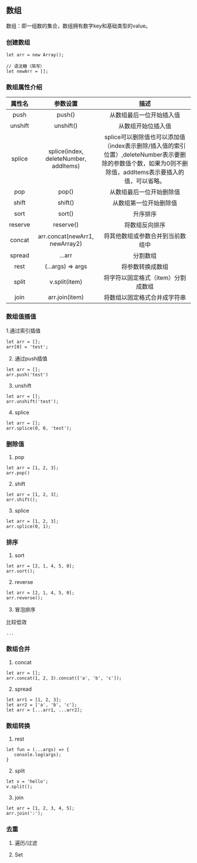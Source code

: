 ## 数组

数组：即一组数的集合，数组拥有数字key和基础类型的value。

### 创建数组

```
let arr = new Array();

// 语法糖（简写）
let newArr = [];
```

### 数组属性介绍

|属性名|参数设置|描述|
|:--:|:--:|:--:|
|push|push()|从数组最后一位开始插入值|
|unshift|unshift()|从数组开始位插入值|
|splice|splice(index, deleteNumber, addItems)| splice可以删除值也可以添加值（index表示删除/插入值的索引位置）,deleteNumber表示要删除的参数值个数，如果为0则不删除值，addItems表示要插入的值，可以省略。|
|pop|pop()|从数组最后一位开始删除值|
|shift|shift()|从数组第一位开始删除值|
|sort|sort()|升序排序|
|reserve|reserve()|将数组反向排序|
|concat| arr.concat(newArr1, newArray2)|将其他数组或参数合并到当前数组中|
|spread| ...arr |分割数组|
|rest| (...args) => args |将参数转换成数组|
|split| v.split(item) |将字符以固定格式（item）分割成数组|
|join| arr.join(item) |将数组以固定格式合并成字符串|


### 数组值插值

1.通过索引插值

```
let arr = [];
arr[0] = 'test';
```

2. 通过push插值


```
let arr = [];
arr.push('test')
```

3. unshift

```
let arr = [];
arr.unshift('test');
```

4. splice

```
let arr = [];
arr.splice(0, 0, 'test');
```

### 删除值

1. pop

```
let arr = [1, 2, 3];
arr.pop()
```

2. shift

```
let arr = [1, 2, 3];
arr.shift();
```

3. splice

```
let arr = [1, 2, 3];
arr.splice(0, 1);
```

### 排序

1. sort

```
let arr = [2, 1, 4, 5, 0];
arr.sort();
```

2. reverse

```
let arr = [2, 1, 4, 5, 0];
arr.reverse();
```

3. 冒泡排序

比较低效
```
...
```

### 数组合并

1. concat

```
let arr = [];
arr.concat(1, 2, 3).concat(['a', 'b', 'c']);
```

2. spread

```
let arr1 = [1, 2, 3];
let arr2 = ['a', 'b', 'c'];
let arr = [...arr1, ...arr2];
```

### 数组转换

1. rest

```
let fun = (...args) => {
   console.log(args);
}
```

2. split

```
let v = 'hello';
v.split();
```
3. join

```
let arr = [1, 2, 3, 4, 5];
arr.join(':');
```


### 去重

1. 遍历/过滤 


2. Set



